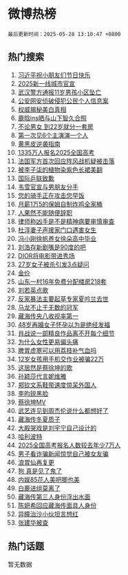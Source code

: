# 微博热榜

`最后更新时间：2025-05-28 13:10:47 +0800`

## 热门搜索

1. [习近平祝小朋友们节日快乐](https://m.weibo.cn/search?containerid=100103type%3D1%26t%3D10%26q%3D%23%E4%B9%A0%E8%BF%91%E5%B9%B3%E7%A5%9D%E5%B0%8F%E6%9C%8B%E5%8F%8B%E4%BB%AC%E8%8A%82%E6%97%A5%E5%BF%AB%E4%B9%90%23&stream_entry_id=51&isnewpage=1&extparam=seat%3D1%26c_type%3D51%26pos%3D0%26cate%3D10103%26q%3D%2523%25E4%25B9%25A0%25E8%25BF%2591%25E5%25B9%25B3%25E7%25A5%259D%25E5%25B0%258F%25E6%259C%258B%25E5%258F%258B%25E4%25BB%25AC%25E8%258A%2582%25E6%2597%25A5%25E5%25BF%25AB%25E4%25B9%2590%2523%26dgr%3D0%26filter_type%3Drealtimehot%26stream_entry_id%3D51%26display_time%3D1748409045%26pre_seqid%3D174840904539201400332147)
1. [2025新一线城市官宣](https://m.weibo.cn/search?containerid=100103type%3D1%26t%3D10%26q%3D%232025%E6%96%B0%E4%B8%80%E7%BA%BF%E5%9F%8E%E5%B8%82%E5%AE%98%E5%AE%A3%23&stream_entry_id=31&isnewpage=1&extparam=seat%3D1%26band_rank%3D1%26filter_type%3Drealtimehot%26pos%3D0%26c_type%3D31%26flag%3D0%26realpos%3D1%26cate%3D5001%26q%3D%25232025%25E6%2596%25B0%25E4%25B8%2580%25E7%25BA%25BF%25E5%259F%258E%25E5%25B8%2582%25E5%25AE%2598%25E5%25AE%25A3%2523%26dgr%3D0%26lcate%3D5001%26stream_entry_id%3D31%26display_time%3D1748409045%26pre_seqid%3D174840904539201400332147)
1. [武汉警方通报11岁男孩小区坠亡](https://m.weibo.cn/search?containerid=100103type%3D1%26t%3D10%26q%3D%23%E6%AD%A6%E6%B1%89%E8%AD%A6%E6%96%B9%E9%80%9A%E6%8A%A511%E5%B2%81%E7%94%B7%E5%AD%A9%E5%B0%8F%E5%8C%BA%E5%9D%A0%E4%BA%A1%23&stream_entry_id=31&isnewpage=1&extparam=seat%3D1%26band_rank%3D2%26filter_type%3Drealtimehot%26pos%3D1%26c_type%3D31%26flag%3D1%26realpos%3D2%26cate%3D5001%26q%3D%2523%25E6%25AD%25A6%25E6%25B1%2589%25E8%25AD%25A6%25E6%2596%25B9%25E9%2580%259A%25E6%258A%25A511%25E5%25B2%2581%25E7%2594%25B7%25E5%25AD%25A9%25E5%25B0%258F%25E5%258C%25BA%25E5%259D%25A0%25E4%25BA%25A1%2523%26dgr%3D0%26lcate%3D5001%26stream_entry_id%3D31%26display_time%3D1748409045%26pre_seqid%3D174840904539201400332147)
1. [公安网安侦破侵犯公民个人信息案](https://m.weibo.cn/search?containerid=100103type%3D1%26t%3D10%26q%3D%23%E5%85%AC%E5%AE%89%E7%BD%91%E5%AE%89%E4%BE%A6%E7%A0%B4%E4%BE%B5%E7%8A%AF%E5%85%AC%E6%B0%91%E4%B8%AA%E4%BA%BA%E4%BF%A1%E6%81%AF%E6%A1%88%23&stream_entry_id=31&isnewpage=1&extparam=seat%3D1%26band_rank%3D3%26filter_type%3Drealtimehot%26pos%3D2%26c_type%3D31%26flag%3D0%26realpos%3D3%26cate%3D5001%26q%3D%2523%25E5%2585%25AC%25E5%25AE%2589%25E7%25BD%2591%25E5%25AE%2589%25E4%25BE%25A6%25E7%25A0%25B4%25E4%25BE%25B5%25E7%258A%25AF%25E5%2585%25AC%25E6%25B0%2591%25E4%25B8%25AA%25E4%25BA%25BA%25E4%25BF%25A1%25E6%2581%25AF%25E6%25A1%2588%2523%26dgr%3D0%26lcate%3D5001%26stream_entry_id%3D31%26display_time%3D1748409045%26pre_seqid%3D174840904539201400332147)
1. [权威揭秘美白真相](https://m.weibo.cn/search?containerid=100103type%3D1%26t%3D296%26q%3D%23%E6%B2%B7%E9%92%B8%E8%8D%AC%E6%B1%B2%E4%BF%AA%23&hide_search_bar=1&replace_title=+)
1. [鹿晗ins晒与山下智久合照](https://m.weibo.cn/search?containerid=100103type%3D1%26t%3D10%26q%3D%23%E9%B9%BF%E6%99%97ins%E6%99%92%E4%B8%8E%E5%B1%B1%E4%B8%8B%E6%99%BA%E4%B9%85%E5%90%88%E7%85%A7%23&stream_entry_id=31&isnewpage=1&extparam=seat%3D1%26band_rank%3D4%26filter_type%3Drealtimehot%26pos%3D4%26c_type%3D31%26flag%3D1%26realpos%3D4%26cate%3D5001%26q%3D%2523%25E9%25B9%25BF%25E6%2599%2597ins%25E6%2599%2592%25E4%25B8%258E%25E5%25B1%25B1%25E4%25B8%258B%25E6%2599%25BA%25E4%25B9%2585%25E5%2590%2588%25E7%2585%25A7%2523%26dgr%3D0%26lcate%3D5001%26stream_entry_id%3D31%26display_time%3D1748409045%26pre_seqid%3D174840904539201400332147)
1. [不论男女 到22岁就分一套房](https://m.weibo.cn/search?containerid=100103type%3D1%26t%3D10%26q%3D%E4%B8%8D%E8%AE%BA%E7%94%B7%E5%A5%B3+%E5%88%B022%E5%B2%81%E5%B0%B1%E5%88%86%E4%B8%80%E5%A5%97%E6%88%BF&stream_entry_id=31&isnewpage=1&extparam=seat%3D1%26band_rank%3D5%26filter_type%3Drealtimehot%26pos%3D5%26c_type%3D31%26flag%3D0%26realpos%3D5%26cate%3D5001%26q%3D%25E4%25B8%258D%25E8%25AE%25BA%25E7%2594%25B7%25E5%25A5%25B3%2520%25E5%2588%25B022%25E5%25B2%2581%25E5%25B0%25B1%25E5%2588%2586%25E4%25B8%2580%25E5%25A5%2597%25E6%2588%25BF%26dgr%3D0%26lcate%3D5001%26stream_entry_id%3D31%26display_time%3D1748409045%26pre_seqid%3D174840904539201400332147)
1. [第一次见6个主演演一个人](https://m.weibo.cn/search?containerid=100103type%3D1%26t%3D10%26q%3D%E7%AC%AC%E4%B8%80%E6%AC%A1%E8%A7%816%E4%B8%AA%E4%B8%BB%E6%BC%94%E6%BC%94%E4%B8%80%E4%B8%AA%E4%BA%BA&stream_entry_id=31&isnewpage=1&extparam=seat%3D1%26band_rank%3D6%26filter_type%3Drealtimehot%26pos%3D6%26c_type%3D31%26flag%3D2%26realpos%3D6%26cate%3D5001%26q%3D%25E7%25AC%25AC%25E4%25B8%2580%25E6%25AC%25A1%25E8%25A7%25816%25E4%25B8%25AA%25E4%25B8%25BB%25E6%25BC%2594%25E6%25BC%2594%25E4%25B8%2580%25E4%25B8%25AA%25E4%25BA%25BA%26dgr%3D0%26lcate%3D5001%26stream_entry_id%3D31%26display_time%3D1748409045%26pre_seqid%3D174840904539201400332147)
1. [黄黑皮逆袭指南](https://m.weibo.cn/search?containerid=100103type%3D1%26t%3D10%26q%3D%23%E9%BB%84%E9%BB%91%E7%9A%AE%E9%80%86%E8%A2%AD%E6%8C%87%E5%8D%97%23&stream_entry_id=31&isnewpage=1&extparam=seat%3D1%26topic_ad%3D1%26band_rank%3D7%26is_ad_pos%3D1%26lcate%3D5001%26c_type%3D31%26filter_type%3Drealtimehot%26pos%3D7%26cate%3D5001%26q%3D%2523%25E9%25BB%2584%25E9%25BB%2591%25E7%259A%25AE%25E9%2580%2586%25E8%25A2%25AD%25E6%258C%2587%25E5%258D%2597%2523%26dgr%3D0%26adid%3D287836%26stream_entry_id%3D31%26display_time%3D1748409045%26pre_seqid%3D174840904539201400332147)
1. [1335万人报名2025全国高考](https://m.weibo.cn/search?containerid=100103type%3D1%26t%3D10%26q%3D%231335%E4%B8%87%E4%BA%BA%E6%8A%A5%E5%90%8D2025%E5%85%A8%E5%9B%BD%E9%AB%98%E8%80%83%23&stream_entry_id=31&isnewpage=1&extparam=seat%3D1%26band_rank%3D7%26filter_type%3Drealtimehot%26pos%3D8%26c_type%3D31%26flag%3D0%26realpos%3D7%26cate%3D5001%26q%3D%25231335%25E4%25B8%2587%25E4%25BA%25BA%25E6%258A%25A5%25E5%2590%258D2025%25E5%2585%25A8%25E5%259B%25BD%25E9%25AB%2598%25E8%2580%2583%2523%26dgr%3D0%26lcate%3D5001%26stream_entry_id%3D31%26display_time%3D1748409045%26pre_seqid%3D174840904539201400332147)
1. [法国军方首次回应阵风战机疑被击落](https://m.weibo.cn/search?containerid=100103type%3D1%26t%3D10%26q%3D%23%E6%B3%95%E5%9B%BD%E5%86%9B%E6%96%B9%E9%A6%96%E6%AC%A1%E5%9B%9E%E5%BA%94%E9%98%B5%E9%A3%8E%E6%88%98%E6%9C%BA%E7%96%91%E8%A2%AB%E5%87%BB%E8%90%BD%23&stream_entry_id=31&isnewpage=1&extparam=seat%3D1%26band_rank%3D8%26filter_type%3Drealtimehot%26pos%3D9%26c_type%3D31%26flag%3D0%26realpos%3D8%26cate%3D5001%26q%3D%2523%25E6%25B3%2595%25E5%259B%25BD%25E5%2586%259B%25E6%2596%25B9%25E9%25A6%2596%25E6%25AC%25A1%25E5%259B%259E%25E5%25BA%2594%25E9%2598%25B5%25E9%25A3%258E%25E6%2588%2598%25E6%259C%25BA%25E7%2596%2591%25E8%25A2%25AB%25E5%2587%25BB%25E8%2590%25BD%2523%26dgr%3D0%26lcate%3D5001%26stream_entry_id%3D31%26display_time%3D1748409045%26pre_seqid%3D174840904539201400332147)
1. [被李子柒的植物染紫色长裙美翻](https://m.weibo.cn/search?containerid=100103type%3D1%26t%3D10%26q%3D%23%E8%A2%AB%E6%9D%8E%E5%AD%90%E6%9F%92%E7%9A%84%E6%A4%8D%E7%89%A9%E6%9F%93%E7%B4%AB%E8%89%B2%E9%95%BF%E8%A3%99%E7%BE%8E%E7%BF%BB%23&stream_entry_id=31&isnewpage=1&extparam=seat%3D1%26band_rank%3D9%26filter_type%3Drealtimehot%26pos%3D10%26c_type%3D31%26flag%3D1%26realpos%3D9%26cate%3D5001%26q%3D%2523%25E8%25A2%25AB%25E6%259D%258E%25E5%25AD%2590%25E6%259F%2592%25E7%259A%2584%25E6%25A4%258D%25E7%2589%25A9%25E6%259F%2593%25E7%25B4%25AB%25E8%2589%25B2%25E9%2595%25BF%25E8%25A3%2599%25E7%25BE%258E%25E7%25BF%25BB%2523%26dgr%3D0%26lcate%3D5001%26stream_entry_id%3D31%26display_time%3D1748409045%26pre_seqid%3D174840904539201400332147)
1. [国际乒联致歉](https://m.weibo.cn/search?containerid=100103type%3D1%26t%3D10%26q%3D%23%E5%9B%BD%E9%99%85%E4%B9%92%E8%81%94%E8%87%B4%E6%AD%89%23&stream_entry_id=31&isnewpage=1&extparam=seat%3D1%26band_rank%3D10%26filter_type%3Drealtimehot%26pos%3D11%26c_type%3D31%26flag%3D0%26realpos%3D10%26cate%3D5001%26q%3D%2523%25E5%259B%25BD%25E9%2599%2585%25E4%25B9%2592%25E8%2581%2594%25E8%2587%25B4%25E6%25AD%2589%2523%26dgr%3D0%26lcate%3D5001%26stream_entry_id%3D31%26display_time%3D1748409045%26pre_seqid%3D174840904539201400332147)
1. [韦雪官宣与男朋友分手](https://m.weibo.cn/search?containerid=100103type%3D1%26t%3D10%26q%3D%23%E9%9F%A6%E9%9B%AA%E5%AE%98%E5%AE%A3%E4%B8%8E%E7%94%B7%E6%9C%8B%E5%8F%8B%E5%88%86%E6%89%8B%23&stream_entry_id=31&isnewpage=1&extparam=seat%3D1%26band_rank%3D11%26filter_type%3Drealtimehot%26pos%3D12%26c_type%3D31%26flag%3D2%26realpos%3D11%26cate%3D5001%26q%3D%2523%25E9%259F%25A6%25E9%259B%25AA%25E5%25AE%2598%25E5%25AE%25A3%25E4%25B8%258E%25E7%2594%25B7%25E6%259C%258B%25E5%258F%258B%25E5%2588%2586%25E6%2589%258B%2523%26dgr%3D0%26lcate%3D5001%26stream_entry_id%3D31%26display_time%3D1748409045%26pre_seqid%3D174840904539201400332147)
1. [您的骑手正在攻击您早饭](https://m.weibo.cn/search?containerid=100103type%3D1%26t%3D10%26q%3D%E6%82%A8%E7%9A%84%E9%AA%91%E6%89%8B%E6%AD%A3%E5%9C%A8%E6%94%BB%E5%87%BB%E6%82%A8%E6%97%A9%E9%A5%AD&stream_entry_id=31&isnewpage=1&extparam=seat%3D1%26band_rank%3D12%26filter_type%3Drealtimehot%26pos%3D13%26c_type%3D31%26flag%3D2%26realpos%3D12%26cate%3D5001%26q%3D%25E6%2582%25A8%25E7%259A%2584%25E9%25AA%2591%25E6%2589%258B%25E6%25AD%25A3%25E5%259C%25A8%25E6%2594%25BB%25E5%2587%25BB%25E6%2582%25A8%25E6%2597%25A9%25E9%25A5%25AD%26dgr%3D0%26lcate%3D5001%26stream_entry_id%3D31%26display_time%3D1748409045%26pre_seqid%3D174840904539201400332147)
1. [月薪1万5的保姆自制炸鸡全家桶](https://m.weibo.cn/search?containerid=100103type%3D1%26t%3D10%26q%3D%E6%9C%88%E8%96%AA1%E4%B8%875%E7%9A%84%E4%BF%9D%E5%A7%86%E8%87%AA%E5%88%B6%E7%82%B8%E9%B8%A1%E5%85%A8%E5%AE%B6%E6%A1%B6&stream_entry_id=31&isnewpage=1&extparam=seat%3D1%26band_rank%3D13%26filter_type%3Drealtimehot%26pos%3D14%26c_type%3D31%26flag%3D1%26realpos%3D13%26cate%3D5001%26q%3D%25E6%259C%2588%25E8%2596%25AA1%25E4%25B8%25875%25E7%259A%2584%25E4%25BF%259D%25E5%25A7%2586%25E8%2587%25AA%25E5%2588%25B6%25E7%2582%25B8%25E9%25B8%25A1%25E5%2585%25A8%25E5%25AE%25B6%25E6%25A1%25B6%26dgr%3D0%26lcate%3D5001%26stream_entry_id%3D31%26display_time%3D1748409045%26pre_seqid%3D174840904539201400332147)
1. [人果然不能随便辞职](https://m.weibo.cn/search?containerid=100103type%3D1%26t%3D10%26q%3D%E4%BA%BA%E6%9E%9C%E7%84%B6%E4%B8%8D%E8%83%BD%E9%9A%8F%E4%BE%BF%E8%BE%9E%E8%81%8C&stream_entry_id=31&isnewpage=1&extparam=seat%3D1%26band_rank%3D14%26filter_type%3Drealtimehot%26pos%3D15%26c_type%3D31%26flag%3D2%26realpos%3D14%26cate%3D5001%26q%3D%25E4%25BA%25BA%25E6%259E%259C%25E7%2584%25B6%25E4%25B8%258D%25E8%2583%25BD%25E9%259A%258F%25E4%25BE%25BF%25E8%25BE%259E%25E8%2581%258C%26dgr%3D0%26lcate%3D5001%26stream_entry_id%3D31%26display_time%3D1748409045%26pre_seqid%3D174840904539201400332147)
1. [律师称凶手是不是精神病要审慎审查](https://m.weibo.cn/search?containerid=100103type%3D1%26t%3D10%26q%3D%23%E5%BE%8B%E5%B8%88%E7%A7%B0%E5%87%B6%E6%89%8B%E6%98%AF%E4%B8%8D%E6%98%AF%E7%B2%BE%E7%A5%9E%E7%97%85%E8%A6%81%E5%AE%A1%E6%85%8E%E5%AE%A1%E6%9F%A5%23&stream_entry_id=31&isnewpage=1&extparam=seat%3D1%26band_rank%3D15%26filter_type%3Drealtimehot%26pos%3D16%26c_type%3D31%26flag%3D1%26realpos%3D15%26cate%3D5001%26q%3D%2523%25E5%25BE%258B%25E5%25B8%2588%25E7%25A7%25B0%25E5%2587%25B6%25E6%2589%258B%25E6%2598%25AF%25E4%25B8%258D%25E6%2598%25AF%25E7%25B2%25BE%25E7%25A5%259E%25E7%2597%2585%25E8%25A6%2581%25E5%25AE%25A1%25E6%2585%258E%25E5%25AE%25A1%25E6%259F%25A5%2523%26dgr%3D0%26lcate%3D5001%26stream_entry_id%3D31%26display_time%3D1748409045%26pre_seqid%3D174840904539201400332147)
1. [杜淳妻子声援家门口遇害女生](https://m.weibo.cn/search?containerid=100103type%3D1%26t%3D10%26q%3D%23%E6%9D%9C%E6%B7%B3%E5%A6%BB%E5%AD%90%E5%A3%B0%E6%8F%B4%E5%AE%B6%E9%97%A8%E5%8F%A3%E9%81%87%E5%AE%B3%E5%A5%B3%E7%94%9F%23&stream_entry_id=31&isnewpage=1&extparam=seat%3D1%26band_rank%3D16%26filter_type%3Drealtimehot%26pos%3D17%26c_type%3D31%26flag%3D1%26realpos%3D16%26cate%3D5001%26q%3D%2523%25E6%259D%259C%25E6%25B7%25B3%25E5%25A6%25BB%25E5%25AD%2590%25E5%25A3%25B0%25E6%258F%25B4%25E5%25AE%25B6%25E9%2597%25A8%25E5%258F%25A3%25E9%2581%2587%25E5%25AE%25B3%25E5%25A5%25B3%25E7%2594%259F%2523%26dgr%3D0%26lcate%3D5001%26stream_entry_id%3D31%26display_time%3D1748409045%26pre_seqid%3D174840904539201400332147)
1. [冯小刚徐帆养女徐朵高中毕业](https://m.weibo.cn/search?containerid=100103type%3D1%26t%3D10%26q%3D%23%E5%86%AF%E5%B0%8F%E5%88%9A%E5%BE%90%E5%B8%86%E5%85%BB%E5%A5%B3%E5%BE%90%E6%9C%B5%E9%AB%98%E4%B8%AD%E6%AF%95%E4%B8%9A%23&stream_entry_id=31&isnewpage=1&extparam=seat%3D1%26band_rank%3D17%26filter_type%3Drealtimehot%26pos%3D18%26c_type%3D31%26flag%3D2%26realpos%3D17%26cate%3D5001%26q%3D%2523%25E5%2586%25AF%25E5%25B0%258F%25E5%2588%259A%25E5%25BE%2590%25E5%25B8%2586%25E5%2585%25BB%25E5%25A5%25B3%25E5%25BE%2590%25E6%259C%25B5%25E9%25AB%2598%25E4%25B8%25AD%25E6%25AF%2595%25E4%25B8%259A%2523%26dgr%3D0%26lcate%3D5001%26stream_entry_id%3D31%26display_time%3D1748409045%26pre_seqid%3D174840904539201400332147)
1. [刘浩存新剧嘴是90度的吧](https://m.weibo.cn/search?containerid=100103type%3D1%26t%3D10%26q%3D%E5%88%98%E6%B5%A9%E5%AD%98%E6%96%B0%E5%89%A7%E5%98%B4%E6%98%AF90%E5%BA%A6%E7%9A%84%E5%90%A7&stream_entry_id=31&isnewpage=1&extparam=seat%3D1%26band_rank%3D18%26filter_type%3Drealtimehot%26pos%3D19%26c_type%3D31%26flag%3D1%26realpos%3D18%26cate%3D5001%26q%3D%25E5%2588%2598%25E6%25B5%25A9%25E5%25AD%2598%25E6%2596%25B0%25E5%2589%25A7%25E5%2598%25B4%25E6%2598%25AF90%25E5%25BA%25A6%25E7%259A%2584%25E5%2590%25A7%26dgr%3D0%26lcate%3D5001%26stream_entry_id%3D31%26display_time%3D1748409045%26pre_seqid%3D174840904539201400332147)
1. [DIOR将电影带进秀场](https://m.weibo.cn/search?containerid=100103type%3D1%26t%3D10%26q%3D%23DIOR%E5%B0%86%E7%94%B5%E5%BD%B1%E5%B8%A6%E8%BF%9B%E7%A7%80%E5%9C%BA%23&stream_entry_id=31&isnewpage=1&extparam=seat%3D1%26band_rank%3D19%26filter_type%3Drealtimehot%26pos%3D20%26c_type%3D31%26flag%3D1%26realpos%3D19%26cate%3D5001%26q%3D%2523DIOR%25E5%25B0%2586%25E7%2594%25B5%25E5%25BD%25B1%25E5%25B8%25A6%25E8%25BF%259B%25E7%25A7%2580%25E5%259C%25BA%2523%26dgr%3D0%26lcate%3D5001%26stream_entry_id%3D31%26display_time%3D1748409045%26pre_seqid%3D174840904539201400332147)
1. [27岁女子被杀引发3点疑问](https://m.weibo.cn/search?containerid=100103type%3D1%26t%3D10%26q%3D%2327%E5%B2%81%E5%A5%B3%E5%AD%90%E8%A2%AB%E6%9D%80%E5%BC%95%E5%8F%913%E7%82%B9%E7%96%91%E9%97%AE%23&stream_entry_id=31&isnewpage=1&extparam=seat%3D1%26band_rank%3D20%26filter_type%3Drealtimehot%26pos%3D21%26c_type%3D31%26flag%3D1%26realpos%3D20%26cate%3D5001%26q%3D%252327%25E5%25B2%2581%25E5%25A5%25B3%25E5%25AD%2590%25E8%25A2%25AB%25E6%259D%2580%25E5%25BC%2595%25E5%258F%25913%25E7%2582%25B9%25E7%2596%2591%25E9%2597%25AE%2523%26dgr%3D0%26lcate%3D5001%26stream_entry_id%3D31%26display_time%3D1748409045%26pre_seqid%3D174840904539201400332147)
1. [金价](https://m.weibo.cn/search?containerid=100103type%3D1%26t%3D10%26q%3D%E9%87%91%E4%BB%B7&stream_entry_id=31&isnewpage=1&extparam=seat%3D1%26band_rank%3D21%26filter_type%3Drealtimehot%26pos%3D22%26c_type%3D31%26flag%3D2%26realpos%3D21%26cate%3D5001%26q%3D%25E9%2587%2591%25E4%25BB%25B7%26dgr%3D0%26lcate%3D5001%26stream_entry_id%3D31%26display_time%3D1748409045%26pre_seqid%3D174840904539201400332147)
1. [山东一村16年免费分配楼房218套](https://m.weibo.cn/search?containerid=100103type%3D1%26t%3D10%26q%3D%23%E5%B1%B1%E4%B8%9C%E4%B8%80%E6%9D%9116%E5%B9%B4%E5%85%8D%E8%B4%B9%E5%88%86%E9%85%8D%E6%A5%BC%E6%88%BF218%E5%A5%97%23&stream_entry_id=31&isnewpage=1&extparam=seat%3D1%26band_rank%3D22%26filter_type%3Drealtimehot%26pos%3D23%26c_type%3D31%26flag%3D0%26realpos%3D22%26cate%3D5001%26q%3D%2523%25E5%25B1%25B1%25E4%25B8%259C%25E4%25B8%2580%25E6%259D%259116%25E5%25B9%25B4%25E5%2585%258D%25E8%25B4%25B9%25E5%2588%2586%25E9%2585%258D%25E6%25A5%25BC%25E6%2588%25BF218%25E5%25A5%2597%2523%26dgr%3D0%26lcate%3D5001%26stream_entry_id%3D31%26display_time%3D1748409045%26pre_seqid%3D174840904539201400332147)
1. [刘若英点歌](https://m.weibo.cn/search?containerid=100103type%3D1%26t%3D10%26q%3D%E5%88%98%E8%8B%A5%E8%8B%B1%E7%82%B9%E6%AD%8C&stream_entry_id=31&isnewpage=1&extparam=seat%3D1%26band_rank%3D23%26filter_type%3Drealtimehot%26pos%3D24%26c_type%3D31%26flag%3D1%26realpos%3D23%26cate%3D5001%26q%3D%25E5%2588%2598%25E8%258B%25A5%25E8%258B%25B1%25E7%2582%25B9%25E6%25AD%258C%26dgr%3D0%26lcate%3D5001%26stream_entry_id%3D31%26display_time%3D1748409045%26pre_seqid%3D174840904539201400332147)
1. [反家暴法主要起草专家夏吟兰去世](https://m.weibo.cn/search?containerid=100103type%3D1%26t%3D10%26q%3D%23%E5%8F%8D%E5%AE%B6%E6%9A%B4%E6%B3%95%E4%B8%BB%E8%A6%81%E8%B5%B7%E8%8D%89%E4%B8%93%E5%AE%B6%E5%A4%8F%E5%90%9F%E5%85%B0%E5%8E%BB%E4%B8%96%23&stream_entry_id=31&isnewpage=1&extparam=seat%3D1%26band_rank%3D24%26filter_type%3Drealtimehot%26pos%3D25%26c_type%3D31%26flag%3D0%26realpos%3D24%26cate%3D5001%26q%3D%2523%25E5%258F%258D%25E5%25AE%25B6%25E6%259A%25B4%25E6%25B3%2595%25E4%25B8%25BB%25E8%25A6%2581%25E8%25B5%25B7%25E8%258D%2589%25E4%25B8%2593%25E5%25AE%25B6%25E5%25A4%258F%25E5%2590%259F%25E5%2585%25B0%25E5%258E%25BB%25E4%25B8%2596%2523%26dgr%3D0%26lcate%3D5001%26stream_entry_id%3D31%26display_time%3D1748409045%26pre_seqid%3D174840904539201400332147)
1. [马龙不止于无数的冠军](https://m.weibo.cn/search?containerid=100103type%3D1%26t%3D10%26q%3D%23%E9%A9%AC%E9%BE%99%E4%B8%8D%E6%AD%A2%E4%BA%8E%E6%97%A0%E6%95%B0%E7%9A%84%E5%86%A0%E5%86%9B%23&stream_entry_id=31&isnewpage=1&extparam=seat%3D1%26band_rank%3D25%26filter_type%3Drealtimehot%26pos%3D26%26c_type%3D31%26flag%3D1%26realpos%3D25%26cate%3D5001%26q%3D%2523%25E9%25A9%25AC%25E9%25BE%2599%25E4%25B8%258D%25E6%25AD%25A2%25E4%25BA%258E%25E6%2597%25A0%25E6%2595%25B0%25E7%259A%2584%25E5%2586%25A0%25E5%2586%259B%2523%26dgr%3D0%26lcate%3D5001%26stream_entry_id%3D31%26display_time%3D1748409045%26pre_seqid%3D174840904539201400332147)
1. [藏海传央八收视率第一](https://m.weibo.cn/search?containerid=100103type%3D1%26t%3D10%26q%3D%23%E8%97%8F%E6%B5%B7%E4%BC%A0%E5%A4%AE%E5%85%AB%E6%94%B6%E8%A7%86%E7%8E%87%E7%AC%AC%E4%B8%80%23&stream_entry_id=31&isnewpage=1&extparam=seat%3D1%26band_rank%3D26%26filter_type%3Drealtimehot%26pos%3D27%26c_type%3D31%26flag%3D0%26realpos%3D26%26cate%3D5001%26q%3D%2523%25E8%2597%258F%25E6%25B5%25B7%25E4%25BC%25A0%25E5%25A4%25AE%25E5%2585%25AB%25E6%2594%25B6%25E8%25A7%2586%25E7%258E%2587%25E7%25AC%25AC%25E4%25B8%2580%2523%26dgr%3D0%26lcate%3D5001%26stream_entry_id%3D31%26display_time%3D1748409045%26pre_seqid%3D174840904539201400332147)
1. [48岁再婚女子怀孕以为是绝经发福](https://m.weibo.cn/search?containerid=100103type%3D1%26t%3D10%26q%3D%2348%E5%B2%81%E5%86%8D%E5%A9%9A%E5%A5%B3%E5%AD%90%E6%80%80%E5%AD%95%E4%BB%A5%E4%B8%BA%E6%98%AF%E7%BB%9D%E7%BB%8F%E5%8F%91%E7%A6%8F%23&stream_entry_id=31&isnewpage=1&extparam=seat%3D1%26band_rank%3D27%26filter_type%3Drealtimehot%26pos%3D28%26c_type%3D31%26flag%3D0%26realpos%3D27%26cate%3D5001%26q%3D%252348%25E5%25B2%2581%25E5%2586%258D%25E5%25A9%259A%25E5%25A5%25B3%25E5%25AD%2590%25E6%2580%2580%25E5%25AD%2595%25E4%25BB%25A5%25E4%25B8%25BA%25E6%2598%25AF%25E7%25BB%259D%25E7%25BB%258F%25E5%258F%2591%25E7%25A6%258F%2523%26dgr%3D0%26lcate%3D5001%26stream_entry_id%3D31%26display_time%3D1748409045%26pre_seqid%3D174840904539201400332147)
1. [肖战说一部精良作品离不开每个细节](https://m.weibo.cn/search?containerid=100103type%3D1%26t%3D10%26q%3D%23%E8%82%96%E6%88%98%E8%AF%B4%E4%B8%80%E9%83%A8%E7%B2%BE%E8%89%AF%E4%BD%9C%E5%93%81%E7%A6%BB%E4%B8%8D%E5%BC%80%E6%AF%8F%E4%B8%AA%E7%BB%86%E8%8A%82%23&stream_entry_id=31&isnewpage=1&extparam=seat%3D1%26band_rank%3D28%26filter_type%3Drealtimehot%26pos%3D29%26c_type%3D31%26flag%3D1%26realpos%3D28%26cate%3D5001%26q%3D%2523%25E8%2582%2596%25E6%2588%2598%25E8%25AF%25B4%25E4%25B8%2580%25E9%2583%25A8%25E7%25B2%25BE%25E8%2589%25AF%25E4%25BD%259C%25E5%2593%2581%25E7%25A6%25BB%25E4%25B8%258D%25E5%25BC%2580%25E6%25AF%258F%25E4%25B8%25AA%25E7%25BB%2586%25E8%258A%2582%2523%26dgr%3D0%26lcate%3D5001%26stream_entry_id%3D31%26display_time%3D1748409045%26pre_seqid%3D174840904539201400332147)
1. [为什么女性更易偏头痛](https://m.weibo.cn/search?containerid=100103type%3D1%26t%3D10%26q%3D%E4%B8%BA%E4%BB%80%E4%B9%88%E5%A5%B3%E6%80%A7%E6%9B%B4%E6%98%93%E5%81%8F%E5%A4%B4%E7%97%9B&stream_entry_id=31&isnewpage=1&extparam=seat%3D1%26band_rank%3D29%26is_ai_ask%3D1%26filter_type%3Drealtimehot%26lcate%3D5001%26c_type%3D31%26flag%3D1%26pos%3D30%26cate%3D5001%26q%3D%25E4%25B8%25BA%25E4%25BB%2580%25E4%25B9%2588%25E5%25A5%25B3%25E6%2580%25A7%25E6%259B%25B4%25E6%2598%2593%25E5%2581%258F%25E5%25A4%25B4%25E7%2597%259B%26dgr%3D0%26realpos%3D29%26stream_entry_id%3D31%26display_time%3D1748409045%26pre_seqid%3D174840904539201400332147)
1. [脾胃虚寒可以用荔枝补气血吗](https://m.weibo.cn/search?containerid=100103type%3D1%26t%3D10%26q%3D%E8%84%BE%E8%83%83%E8%99%9A%E5%AF%92%E5%8F%AF%E4%BB%A5%E7%94%A8%E8%8D%94%E6%9E%9D%E8%A1%A5%E6%B0%94%E8%A1%80%E5%90%97&stream_entry_id=31&isnewpage=1&extparam=seat%3D1%26band_rank%3D30%26is_ai_ask%3D1%26filter_type%3Drealtimehot%26lcate%3D5001%26c_type%3D31%26flag%3D1%26pos%3D31%26cate%3D5001%26q%3D%25E8%2584%25BE%25E8%2583%2583%25E8%2599%259A%25E5%25AF%2592%25E5%258F%25AF%25E4%25BB%25A5%25E7%2594%25A8%25E8%258D%2594%25E6%259E%259D%25E8%25A1%25A5%25E6%25B0%2594%25E8%25A1%2580%25E5%2590%2597%26dgr%3D0%26realpos%3D30%26stream_entry_id%3D31%26display_time%3D1748409045%26pre_seqid%3D174840904539201400332147)
1. [12岁女孩用手机交作业被骗22万](https://m.weibo.cn/search?containerid=100103type%3D1%26t%3D10%26q%3D%2312%E5%B2%81%E5%A5%B3%E5%AD%A9%E7%94%A8%E6%89%8B%E6%9C%BA%E4%BA%A4%E4%BD%9C%E4%B8%9A%E8%A2%AB%E9%AA%9722%E4%B8%87%23&stream_entry_id=31&isnewpage=1&extparam=seat%3D1%26band_rank%3D31%26filter_type%3Drealtimehot%26pos%3D32%26c_type%3D31%26flag%3D0%26realpos%3D31%26cate%3D5001%26q%3D%252312%25E5%25B2%2581%25E5%25A5%25B3%25E5%25AD%25A9%25E7%2594%25A8%25E6%2589%258B%25E6%259C%25BA%25E4%25BA%25A4%25E4%25BD%259C%25E4%25B8%259A%25E8%25A2%25AB%25E9%25AA%259722%25E4%25B8%2587%2523%26dgr%3D0%26lcate%3D5001%26stream_entry_id%3D31%26display_time%3D1748409045%26pre_seqid%3D174840904539201400332147)
1. [这居然是蔡徐坤的歌](https://m.weibo.cn/search?containerid=100103type%3D1%26t%3D10%26q%3D%E8%BF%99%E5%B1%85%E7%84%B6%E6%98%AF%E8%94%A1%E5%BE%90%E5%9D%A4%E7%9A%84%E6%AD%8C&stream_entry_id=31&isnewpage=1&extparam=seat%3D1%26band_rank%3D32%26filter_type%3Drealtimehot%26pos%3D33%26c_type%3D31%26flag%3D1%26realpos%3D32%26cate%3D5001%26q%3D%25E8%25BF%2599%25E5%25B1%2585%25E7%2584%25B6%25E6%2598%25AF%25E8%2594%25A1%25E5%25BE%2590%25E5%259D%25A4%25E7%259A%2584%25E6%25AD%258C%26dgr%3D0%26lcate%3D5001%26stream_entry_id%3D31%26display_time%3D1748409045%26pre_seqid%3D174840904539201400332147)
1. [孙颖莎代言妮维雅](https://m.weibo.cn/search?containerid=100103type%3D1%26t%3D10%26q%3D%E5%AD%99%E9%A2%96%E8%8E%8E%E4%BB%A3%E8%A8%80%E5%A6%AE%E7%BB%B4%E9%9B%85&stream_entry_id=31&isnewpage=1&extparam=seat%3D1%26band_rank%3D33%26filter_type%3Drealtimehot%26pos%3D34%26c_type%3D31%26flag%3D0%26realpos%3D33%26cate%3D5001%26q%3D%25E5%25AD%2599%25E9%25A2%2596%25E8%258E%258E%25E4%25BB%25A3%25E8%25A8%2580%25E5%25A6%25AE%25E7%25BB%25B4%25E9%259B%2585%26dgr%3D0%26lcate%3D5001%26stream_entry_id%3D31%26display_time%3D1748409045%26pre_seqid%3D174840904539201400332147)
1. [郑钦文系鞋带速度惊呆外国人](https://m.weibo.cn/search?containerid=100103type%3D1%26t%3D10%26q%3D%23%E9%83%91%E9%92%A6%E6%96%87%E7%B3%BB%E9%9E%8B%E5%B8%A6%E9%80%9F%E5%BA%A6%E6%83%8A%E5%91%86%E5%A4%96%E5%9B%BD%E4%BA%BA%23&stream_entry_id=31&isnewpage=1&extparam=seat%3D1%26band_rank%3D34%26filter_type%3Drealtimehot%26pos%3D35%26c_type%3D31%26flag%3D1%26realpos%3D34%26cate%3D5001%26q%3D%2523%25E9%2583%2591%25E9%2592%25A6%25E6%2596%2587%25E7%25B3%25BB%25E9%259E%258B%25E5%25B8%25A6%25E9%2580%259F%25E5%25BA%25A6%25E6%2583%258A%25E5%2591%2586%25E5%25A4%2596%25E5%259B%25BD%25E4%25BA%25BA%2523%26dgr%3D0%26lcate%3D5001%26stream_entry_id%3D31%26display_time%3D1748409045%26pre_seqid%3D174840904539201400332147)
1. [李昀锐黑脸](https://m.weibo.cn/search?containerid=100103type%3D1%26t%3D10%26q%3D%23%E6%9D%8E%E6%98%80%E9%94%90%E9%BB%91%E8%84%B8%23&stream_entry_id=31&isnewpage=1&extparam=seat%3D1%26band_rank%3D35%26filter_type%3Drealtimehot%26pos%3D36%26c_type%3D31%26flag%3D0%26realpos%3D35%26cate%3D5001%26q%3D%2523%25E6%259D%258E%25E6%2598%2580%25E9%2594%2590%25E9%25BB%2591%25E8%2584%25B8%2523%26dgr%3D0%26lcate%3D5001%26stream_entry_id%3D31%26display_time%3D1748409045%26pre_seqid%3D174840904539201400332147)
1. [蔡徐坤MV](https://m.weibo.cn/search?containerid=100103type%3D1%26t%3D10%26q%3D%E8%94%A1%E5%BE%90%E5%9D%A4MV&stream_entry_id=31&isnewpage=1&extparam=seat%3D1%26band_rank%3D36%26filter_type%3Drealtimehot%26pos%3D37%26c_type%3D31%26flag%3D1%26realpos%3D36%26cate%3D5001%26q%3D%25E8%2594%25A1%25E5%25BE%2590%25E5%259D%25A4MV%26dgr%3D0%26lcate%3D5001%26stream_entry_id%3D31%26display_time%3D1748409045%26pre_seqid%3D174840904539201400332147)
1. [武艺连见到周杰伦说什么都想好了](https://m.weibo.cn/search?containerid=100103type%3D1%26t%3D10%26q%3D%E6%AD%A6%E8%89%BA%E8%BF%9E%E8%A7%81%E5%88%B0%E5%91%A8%E6%9D%B0%E4%BC%A6%E8%AF%B4%E4%BB%80%E4%B9%88%E9%83%BD%E6%83%B3%E5%A5%BD%E4%BA%86&stream_entry_id=31&isnewpage=1&extparam=seat%3D1%26band_rank%3D37%26filter_type%3Drealtimehot%26pos%3D38%26c_type%3D31%26flag%3D1%26realpos%3D37%26cate%3D5001%26q%3D%25E6%25AD%25A6%25E8%2589%25BA%25E8%25BF%259E%25E8%25A7%2581%25E5%2588%25B0%25E5%2591%25A8%25E6%259D%25B0%25E4%25BC%25A6%25E8%25AF%25B4%25E4%25BB%2580%25E4%25B9%2588%25E9%2583%25BD%25E6%2583%25B3%25E5%25A5%25BD%25E4%25BA%2586%26dgr%3D0%26lcate%3D5001%26stream_entry_id%3D31%26display_time%3D1748409045%26pre_seqid%3D174840904539201400332147)
1. [藏海传冬夏质子](https://m.weibo.cn/search?containerid=100103type%3D1%26t%3D10%26q%3D%23%E8%97%8F%E6%B5%B7%E4%BC%A0%E5%86%AC%E5%A4%8F%E8%B4%A8%E5%AD%90%23&stream_entry_id=31&isnewpage=1&extparam=seat%3D1%26band_rank%3D38%26filter_type%3Drealtimehot%26pos%3D39%26c_type%3D31%26flag%3D1%26realpos%3D38%26cate%3D5001%26q%3D%2523%25E8%2597%258F%25E6%25B5%25B7%25E4%25BC%25A0%25E5%2586%25AC%25E5%25A4%258F%25E8%25B4%25A8%25E5%25AD%2590%2523%26dgr%3D0%26lcate%3D5001%26stream_entry_id%3D31%26display_time%3D1748409045%26pre_seqid%3D174840904539201400332147)
1. [大殿哭戏是刘宇宁自己设计的](https://m.weibo.cn/search?containerid=100103type%3D1%26t%3D10%26q%3D%E5%A4%A7%E6%AE%BF%E5%93%AD%E6%88%8F%E6%98%AF%E5%88%98%E5%AE%87%E5%AE%81%E8%87%AA%E5%B7%B1%E8%AE%BE%E8%AE%A1%E7%9A%84&stream_entry_id=31&isnewpage=1&extparam=seat%3D1%26band_rank%3D39%26filter_type%3Drealtimehot%26pos%3D40%26c_type%3D31%26flag%3D1%26realpos%3D39%26cate%3D5001%26q%3D%25E5%25A4%25A7%25E6%25AE%25BF%25E5%2593%25AD%25E6%2588%258F%25E6%2598%25AF%25E5%2588%2598%25E5%25AE%2587%25E5%25AE%2581%25E8%2587%25AA%25E5%25B7%25B1%25E8%25AE%25BE%25E8%25AE%25A1%25E7%259A%2584%26dgr%3D0%26lcate%3D5001%26stream_entry_id%3D31%26display_time%3D1748409045%26pre_seqid%3D174840904539201400332147)
1. [哈利波特](https://m.weibo.cn/search?containerid=100103type%3D1%26t%3D10%26q%3D%E5%93%88%E5%88%A9%E6%B3%A2%E7%89%B9&stream_entry_id=31&isnewpage=1&extparam=seat%3D1%26band_rank%3D40%26filter_type%3Drealtimehot%26pos%3D41%26c_type%3D31%26flag%3D0%26realpos%3D40%26cate%3D5001%26q%3D%25E5%2593%2588%25E5%2588%25A9%25E6%25B3%25A2%25E7%2589%25B9%26dgr%3D0%26lcate%3D5001%26stream_entry_id%3D31%26display_time%3D1748409045%26pre_seqid%3D174840904539201400332147)
1. [2025全国高考报名人数较去年少7万人](https://m.weibo.cn/search?containerid=100103type%3D1%26t%3D10%26q%3D%232025%E5%85%A8%E5%9B%BD%E9%AB%98%E8%80%83%E6%8A%A5%E5%90%8D%E4%BA%BA%E6%95%B0%E8%BE%83%E5%8E%BB%E5%B9%B4%E5%B0%917%E4%B8%87%E4%BA%BA%23&stream_entry_id=31&isnewpage=1&extparam=seat%3D1%26band_rank%3D41%26filter_type%3Drealtimehot%26pos%3D42%26c_type%3D31%26flag%3D1%26realpos%3D41%26cate%3D5001%26q%3D%25232025%25E5%2585%25A8%25E5%259B%25BD%25E9%25AB%2598%25E8%2580%2583%25E6%258A%25A5%25E5%2590%258D%25E4%25BA%25BA%25E6%2595%25B0%25E8%25BE%2583%25E5%258E%25BB%25E5%25B9%25B4%25E5%25B0%25917%25E4%25B8%2587%25E4%25BA%25BA%2523%26dgr%3D0%26lcate%3D5001%26stream_entry_id%3D31%26display_time%3D1748409045%26pre_seqid%3D174840904539201400332147)
1. [男子看诈骗新闻惊觉自己被女友骗](https://m.weibo.cn/search?containerid=100103type%3D1%26t%3D10%26q%3D%23%E7%94%B7%E5%AD%90%E7%9C%8B%E8%AF%88%E9%AA%97%E6%96%B0%E9%97%BB%E6%83%8A%E8%A7%89%E8%87%AA%E5%B7%B1%E8%A2%AB%E5%A5%B3%E5%8F%8B%E9%AA%97%23&stream_entry_id=31&isnewpage=1&extparam=seat%3D1%26band_rank%3D42%26filter_type%3Drealtimehot%26pos%3D43%26c_type%3D31%26flag%3D1%26realpos%3D42%26cate%3D5001%26q%3D%2523%25E7%2594%25B7%25E5%25AD%2590%25E7%259C%258B%25E8%25AF%2588%25E9%25AA%2597%25E6%2596%25B0%25E9%2597%25BB%25E6%2583%258A%25E8%25A7%2589%25E8%2587%25AA%25E5%25B7%25B1%25E8%25A2%25AB%25E5%25A5%25B3%25E5%258F%258B%25E9%25AA%2597%2523%26dgr%3D0%26lcate%3D5001%26stream_entry_id%3D31%26display_time%3D1748409045%26pre_seqid%3D174840904539201400332147)
1. [浪胃仙再复更](https://m.weibo.cn/search?containerid=100103type%3D1%26t%3D10%26q%3D%23%E6%B5%AA%E8%83%83%E4%BB%99%E5%86%8D%E5%A4%8D%E6%9B%B4%23&stream_entry_id=31&isnewpage=1&extparam=seat%3D1%26band_rank%3D43%26filter_type%3Drealtimehot%26pos%3D44%26c_type%3D31%26flag%3D0%26realpos%3D43%26cate%3D5001%26q%3D%2523%25E6%25B5%25AA%25E8%2583%2583%25E4%25BB%2599%25E5%2586%258D%25E5%25A4%258D%25E6%259B%25B4%2523%26dgr%3D0%26lcate%3D5001%26stream_entry_id%3D31%26display_time%3D1748409045%26pre_seqid%3D174840904539201400332147)
1. [狗 真是见了鬼了](https://m.weibo.cn/search?containerid=100103type%3D1%26t%3D10%26q%3D%E7%8B%97+%E7%9C%9F%E6%98%AF%E8%A7%81%E4%BA%86%E9%AC%BC%E4%BA%86&stream_entry_id=31&isnewpage=1&extparam=seat%3D1%26band_rank%3D44%26filter_type%3Drealtimehot%26pos%3D45%26c_type%3D31%26flag%3D1%26realpos%3D44%26cate%3D5001%26q%3D%25E7%258B%2597%2520%25E7%259C%259F%25E6%2598%25AF%25E8%25A7%2581%25E4%25BA%2586%25E9%25AC%25BC%25E4%25BA%2586%26dgr%3D0%26lcate%3D5001%26stream_entry_id%3D31%26display_time%3D1748409045%26pre_seqid%3D174840904539201400332147)
1. [内娱85花人美吧唧也美](https://m.weibo.cn/search?containerid=100103type%3D1%26t%3D10%26q%3D%23%E5%86%85%E5%A8%B185%E8%8A%B1%E4%BA%BA%E7%BE%8E%E5%90%A7%E5%94%A7%E4%B9%9F%E7%BE%8E%23&stream_entry_id=31&isnewpage=1&extparam=seat%3D1%26band_rank%3D45%26filter_type%3Drealtimehot%26pos%3D46%26c_type%3D31%26flag%3D0%26realpos%3D45%26cate%3D5001%26q%3D%2523%25E5%2586%2585%25E5%25A8%25B185%25E8%258A%25B1%25E4%25BA%25BA%25E7%25BE%258E%25E5%2590%25A7%25E5%2594%25A7%25E4%25B9%259F%25E7%25BE%258E%2523%26dgr%3D0%26lcate%3D5001%26stream_entry_id%3D31%26display_time%3D1748409045%26pre_seqid%3D174840904539201400332147)
1. [白鹿进组莫离了](https://m.weibo.cn/search?containerid=100103type%3D1%26t%3D10%26q%3D%23%E7%99%BD%E9%B9%BF%E8%BF%9B%E7%BB%84%E8%8E%AB%E7%A6%BB%E4%BA%86%23&stream_entry_id=31&isnewpage=1&extparam=seat%3D1%26band_rank%3D46%26filter_type%3Drealtimehot%26pos%3D47%26c_type%3D31%26flag%3D0%26realpos%3D46%26cate%3D5001%26q%3D%2523%25E7%2599%25BD%25E9%25B9%25BF%25E8%25BF%259B%25E7%25BB%2584%25E8%258E%25AB%25E7%25A6%25BB%25E4%25BA%2586%2523%26dgr%3D0%26lcate%3D5001%26stream_entry_id%3D31%26display_time%3D1748409045%26pre_seqid%3D174840904539201400332147)
1. [藏海传第三人身份浮出水面](https://m.weibo.cn/search?containerid=100103type%3D1%26t%3D10%26q%3D%23%E8%97%8F%E6%B5%B7%E4%BC%A0%E7%AC%AC%E4%B8%89%E4%BA%BA%E8%BA%AB%E4%BB%BD%E6%B5%AE%E5%87%BA%E6%B0%B4%E9%9D%A2%23&stream_entry_id=31&isnewpage=1&extparam=seat%3D1%26band_rank%3D47%26filter_type%3Drealtimehot%26pos%3D48%26c_type%3D31%26flag%3D1%26realpos%3D47%26cate%3D5001%26q%3D%2523%25E8%2597%258F%25E6%25B5%25B7%25E4%25BC%25A0%25E7%25AC%25AC%25E4%25B8%2589%25E4%25BA%25BA%25E8%25BA%25AB%25E4%25BB%25BD%25E6%25B5%25AE%25E5%2587%25BA%25E6%25B0%25B4%25E9%259D%25A2%2523%26dgr%3D0%26lcate%3D5001%26stream_entry_id%3D31%26display_time%3D1748409045%26pre_seqid%3D174840904539201400332147)
1. [陈妍希回应藏海传面具人身份](https://m.weibo.cn/search?containerid=100103type%3D1%26t%3D10%26q%3D%23%E9%99%88%E5%A6%8D%E5%B8%8C%E5%9B%9E%E5%BA%94%E8%97%8F%E6%B5%B7%E4%BC%A0%E9%9D%A2%E5%85%B7%E4%BA%BA%E8%BA%AB%E4%BB%BD%23&stream_entry_id=31&isnewpage=1&extparam=seat%3D1%26band_rank%3D48%26filter_type%3Drealtimehot%26pos%3D49%26c_type%3D31%26flag%3D0%26realpos%3D48%26cate%3D5001%26q%3D%2523%25E9%2599%2588%25E5%25A6%258D%25E5%25B8%258C%25E5%259B%259E%25E5%25BA%2594%25E8%2597%258F%25E6%25B5%25B7%25E4%25BC%25A0%25E9%259D%25A2%25E5%2585%25B7%25E4%25BA%25BA%25E8%25BA%25AB%25E4%25BB%25BD%2523%26dgr%3D0%26lcate%3D5001%26stream_entry_id%3D31%26display_time%3D1748409045%26pre_seqid%3D174840904539201400332147)
1. [异瞳治沙小伙坦言想红](https://m.weibo.cn/search?containerid=100103type%3D1%26t%3D10%26q%3D%23%E5%BC%82%E7%9E%B3%E6%B2%BB%E6%B2%99%E5%B0%8F%E4%BC%99%E5%9D%A6%E8%A8%80%E6%83%B3%E7%BA%A2%23&stream_entry_id=31&isnewpage=1&extparam=seat%3D1%26band_rank%3D49%26filter_type%3Drealtimehot%26pos%3D50%26c_type%3D31%26flag%3D1%26realpos%3D49%26cate%3D5001%26q%3D%2523%25E5%25BC%2582%25E7%259E%25B3%25E6%25B2%25BB%25E6%25B2%2599%25E5%25B0%258F%25E4%25BC%2599%25E5%259D%25A6%25E8%25A8%2580%25E6%2583%25B3%25E7%25BA%25A2%2523%26dgr%3D0%26lcate%3D5001%26stream_entry_id%3D31%26display_time%3D1748409045%26pre_seqid%3D174840904539201400332147)
1. [张建华被查](https://m.weibo.cn/search?containerid=100103type%3D1%26t%3D10%26q%3D%23%E5%BC%A0%E5%BB%BA%E5%8D%8E%E8%A2%AB%E6%9F%A5%23&stream_entry_id=31&isnewpage=1&extparam=seat%3D1%26band_rank%3D50%26filter_type%3Drealtimehot%26pos%3D51%26c_type%3D31%26flag%3D1%26realpos%3D50%26cate%3D5001%26q%3D%2523%25E5%25BC%25A0%25E5%25BB%25BA%25E5%258D%258E%25E8%25A2%25AB%25E6%259F%25A5%2523%26dgr%3D0%26lcate%3D5001%26stream_entry_id%3D31%26display_time%3D1748409045%26pre_seqid%3D174840904539201400332147)

## 热门话题

暂无数据
